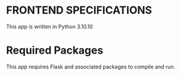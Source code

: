 # FRONTEND SPECIFICATIONS
This app is written in Python 3.10.10

# Required Packages
This app requires Flask and associated packages to compile and run.
